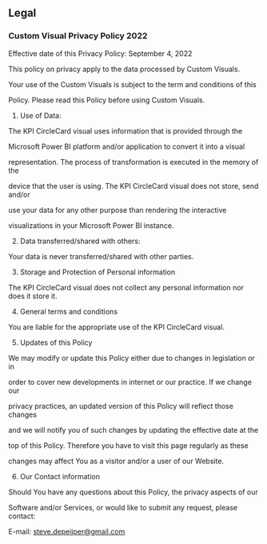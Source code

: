 ## **Legal**

### **Custom Visual Privacy Policy 2022**

Effective date of this Privacy Policy: September 4, 2022

This policy on privacy apply to the data processed by Custom Visuals.

Your use of the Custom Visuals is subject to the term and conditions of this

Policy. Please read this Policy before using Custom Visuals. 

1.  Use of Data:

The KPI CircleCard visual uses information that is provided through the

Microsoft Power BI platform and/or application to convert it into a visual

representation. The process of transformation is executed in the memory of the

device that the user is using. The KPI CircleCard visual does not store, send and/or

use your data for any other purpose than rendering the interactive

visualizations in your Microsoft Power BI instance.

2.  Data transferred/shared with others:

Your data is never transferred/shared with other parties.

3.  Storage and Protection of Personal information

The KPI CircleCard visual does not collect any personal information nor does it store it.

4.  General terms and conditions

You are liable for the appropriate use of the KPI CircleCard visual.

5.  Updates of this Policy

We may modify or update this Policy either due to changes in legislation or in

order to cover new developments in internet or our practice. If we change our

privacy practices, an updated version of this Policy will reflect those changes

and we will notify you of such changes by updating the effective date at the

top of this Policy. Therefore you have to visit this page regularly as these

changes may affect You as a visitor and/or a user of our Website.

6.  Our Contact information

Should You have any questions about this Policy, the privacy aspects of our

Software and/or Services, or would like to submit any request, please contact:

E-mail: steve.depeijper@gmail.com
